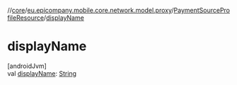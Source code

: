 //[core](../../../index.md)/[eu.epicompany.mobile.core.network.model.proxy](../index.md)/[PaymentSourceProfileResource](index.md)/[displayName](display-name.md)

# displayName

[androidJvm]\
val [displayName](display-name.md): [String](https://kotlinlang.org/api/latest/jvm/stdlib/kotlin/-string/index.html)
